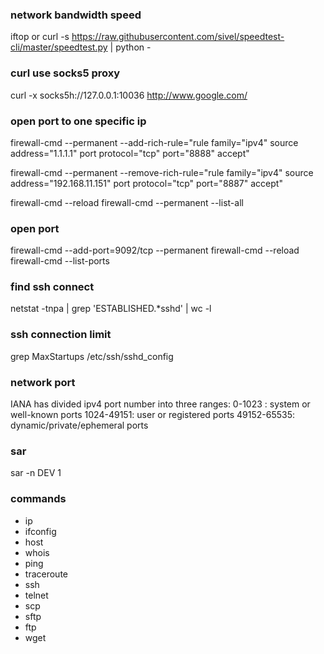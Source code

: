 ### network bandwidth speed
iftop 
or
curl -s https://raw.githubusercontent.com/sivel/speedtest-cli/master/speedtest.py | python -

### curl use socks5 proxy
curl -x socks5h://127.0.0.1:10036 http://www.google.com/

### open port to one specific ip
firewall-cmd --permanent --add-rich-rule="rule family="ipv4" source address="1.1.1.1" port protocol="tcp" port="8888" accept"

firewall-cmd --permanent --remove-rich-rule="rule family="ipv4" source address="192.168.11.151" port protocol="tcp" port="8887" accept"

firewall-cmd --reload
firewall-cmd --permanent --list-all

### open port
firewall-cmd --add-port=9092/tcp --permanent
firewall-cmd --reload
firewall-cmd --list-ports

### find ssh connect
netstat -tnpa | grep 'ESTABLISHED.*sshd' | wc -l

### ssh connection limit
grep MaxStartups /etc/ssh/sshd_config

### network port 
IANA has divided ipv4 port number into three ranges:
0-1023 : system or well-known ports
1024-49151: user or registered ports
49152-65535: dynamic/private/ephemeral ports

### sar 
sar -n DEV 1

### commands
 * ip
 * ifconfig
 * host
 * whois
 * ping
 * traceroute
 * ssh
 * telnet
 * scp
 * sftp
 * ftp
 * wget
